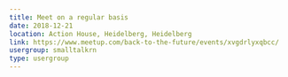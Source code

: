 ```yaml
---
title: Meet on a regular basis
date: 2018-12-21
location: Action House, Heidelberg, Heidelberg
link: https://www.meetup.com/back-to-the-future/events/xvgdrlyxqbcc/
usergroup: smalltalkrn
type: usergroup
---
```

